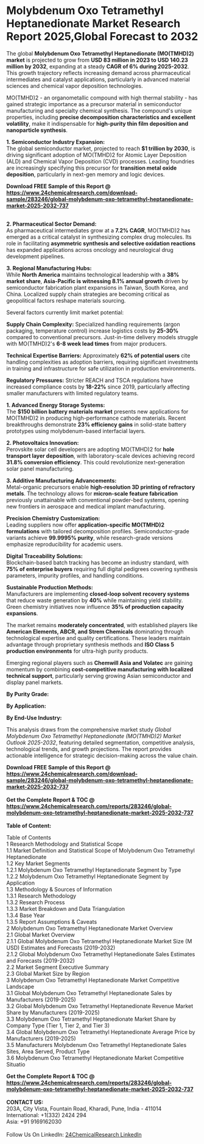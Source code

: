 <h1>Molybdenum Oxo Tetramethyl Heptanedionate Market Research Report 2025,Global Forecast to 2032</h1><p>The global <strong>Molybdenum Oxo Tetramethyl Heptanedionate (MO(TMHD)2) market</strong> is projected to grow from <strong>USD 83 million in 2023 to USD 140.23 million by 2032</strong>, expanding at a steady <strong>CAGR of 6% during 2025-2032</strong>. This growth trajectory reflects increasing demand across pharmaceutical intermediates and catalyst applications, particularly in advanced material sciences and chemical vapor deposition technologies.</p><p>MO(TMHD)2 - an organometallic compound with high thermal stability - has gained strategic importance as a precursor material in semiconductor manufacturing and specialty chemical synthesis. The compound's unique properties, including <strong>precise decomposition characteristics and excellent volatility</strong>, make it indispensable for <strong>high-purity thin film deposition and nanoparticle synthesis</strong>.</p><p><strong>1. Semiconductor Industry Expansion:</strong><br>
The global semiconductor market, projected to reach <strong>$1 trillion by 2030</strong>, is driving significant adoption of MO(TMHD)2 for Atomic Layer Deposition (ALD) and Chemical Vapor Deposition (CVD) processes. Leading foundries are increasingly specifying this precursor for <strong>transition metal oxide deposition</strong>, particularly in next-gen memory and logic devices.</p><div><b>Download FREE Sample of this Report @ 
            <a href="https://www.24chemicalresearch.com/download-sample/283246/global-molybdenum-oxo-tetramethyl-heptanedionate-market-2025-2032-737">
            https://www.24chemicalresearch.com/download-sample/283246/global-molybdenum-oxo-tetramethyl-heptanedionate-market-2025-2032-737</a></b></div><br><p><strong>2. Pharmaceutical Sector Demand:</strong><br>
As pharmaceutical intermediates grow at a <strong>7.2% CAGR</strong>, MO(TMHD)2 has emerged as a critical catalyst in synthesizing complex drug molecules. Its role in facilitating <strong>asymmetric synthesis and selective oxidation reactions</strong> has expanded applications across oncology and neurological drug development pipelines.</p><p><strong>3. Regional Manufacturing Hubs:</strong><br>
While <strong>North America</strong> maintains technological leadership with a <strong>38% market share</strong>, <strong>Asia-Pacific is witnessing 8.1% annual growth</strong> driven by semiconductor fabrication plant expansions in Taiwan, South Korea, and China. Localized supply chain strategies are becoming critical as geopolitical factors reshape materials sourcing.</p><p>Several factors currently limit market potential:</p><p><strong>Supply Chain Complexity:</strong> Specialized handling requirements (argon packaging, temperature control) increase logistics costs by <strong>25-30%</strong> compared to conventional precursors. Just-in-time delivery models struggle with MO(TMHD)2's <strong>6-8 week lead times</strong> from major producers.</p><p><strong>Technical Expertise Barriers:</strong> Approximately <strong>62% of potential users</strong> cite handling complexities as adoption barriers, requiring significant investments in training and infrastructure for safe utilization in production environments.</p><p><strong>Regulatory Pressures:</strong> Stricter REACH and TSCA regulations have increased compliance costs by <strong>18-22%</strong> since 2019, particularly affecting smaller manufacturers with limited regulatory teams.</p><p><strong>1. Advanced Energy Storage Systems:</strong><br>
The <strong>$150 billion battery materials market</strong> presents new applications for MO(TMHD)2 in producing high-performance cathode materials. Recent breakthroughs demonstrate <strong>23% efficiency gains</strong> in solid-state battery prototypes using molybdenum-based interfacial layers.</p><p><strong>2. Photovoltaics Innovation:</strong><br>
Perovskite solar cell developers are adopting MO(TMHD)2 for <strong>hole transport layer deposition</strong>, with laboratory-scale devices achieving record <strong>31.8% conversion efficiency</strong>. This could revolutionize next-generation solar panel manufacturing.</p><p><strong>3. Additive Manufacturing Advancements:</strong><br>
Metal-organic precursors enable <strong>high-resolution 3D printing of refractory metals</strong>. The technology allows for <strong>micron-scale feature fabrication</strong> previously unattainable with conventional powder-bed systems, opening new frontiers in aerospace and medical implant manufacturing.</p><p><strong>Precision Chemistry Customization:</strong><br>
	Leading suppliers now offer <strong>application-specific MO(TMHD)2 formulations</strong> with tailored decomposition profiles. Semiconductor-grade variants achieve <strong>99.9995% purity</strong>, while research-grade versions emphasize reproducibility for academic users.</p><p><strong>Digital Traceability Solutions:</strong><br>
	Blockchain-based batch tracking has become an industry standard, with <strong>75% of enterprise buyers</strong> requiring full digital pedigrees covering synthesis parameters, impurity profiles, and handling conditions.</p><p><strong>Sustainable Production Methods:</strong><br>
	Manufacturers are implementing <strong>closed-loop solvent recovery systems</strong> that reduce waste generation by <strong>40%</strong> while maintaining yield stability. Green chemistry initiatives now influence <strong>35% of production capacity expansions</strong>.</p><p>The market remains <strong>moderately concentrated</strong>, with established players like <strong>American Elements, ABCR, and Strem Chemicals</strong> dominating through technological expertise and quality certifications. These leaders maintain advantage through proprietary synthesis methods and <strong>ISO Class 5 production environments</strong> for ultra-high purity products.</p><p>Emerging regional players such as <strong>Chemwill Asia and Volatec</strong> are gaining momentum by combining <strong>cost-competitive manufacturing with localized technical support</strong>, particularly serving growing Asian semiconductor and display panel markets.</p><p><strong>By Purity Grade:</strong></p><p><strong>By Application:</strong></p><p><strong>By End-Use Industry:</strong></p><p>This analysis draws from the comprehensive market study <em>Global Molybdenum Oxo Tetramethyl Heptanedionate (MO(TMHD)2) Market Outlook 2025-2032</em>, featuring detailed segmentation, competitive analysis, technological trends, and growth projections. The report provides actionable intelligence for strategic decision-making across the value chain.</p><div><b>Download FREE Sample of this Report @ 
            <a href="https://www.24chemicalresearch.com/download-sample/283246/global-molybdenum-oxo-tetramethyl-heptanedionate-market-2025-2032-737">
            https://www.24chemicalresearch.com/download-sample/283246/global-molybdenum-oxo-tetramethyl-heptanedionate-market-2025-2032-737</a></b></div><br><div><b>Get the Complete Report & TOC @ 
            <a href="https://www.24chemicalresearch.com/reports/283246/global-molybdenum-oxo-tetramethyl-heptanedionate-market-2025-2032-737">
            https://www.24chemicalresearch.com/reports/283246/global-molybdenum-oxo-tetramethyl-heptanedionate-market-2025-2032-737</a></b></div><br>
            <b>Table of Content:</b><p>Table of Contents<br />
1 Research Methodology and Statistical Scope<br />
1.1 Market Definition and Statistical Scope of Molybdenum Oxo Tetramethyl Heptanedionate<br />
1.2 Key Market Segments<br />
1.2.1 Molybdenum Oxo Tetramethyl Heptanedionate Segment by Type<br />
1.2.2 Molybdenum Oxo Tetramethyl Heptanedionate Segment by Application<br />
1.3 Methodology & Sources of Information<br />
1.3.1 Research Methodology<br />
1.3.2 Research Process<br />
1.3.3 Market Breakdown and Data Triangulation<br />
1.3.4 Base Year<br />
1.3.5 Report Assumptions & Caveats<br />
2 Molybdenum Oxo Tetramethyl Heptanedionate Market Overview<br />
2.1 Global Market Overview<br />
2.1.1 Global Molybdenum Oxo Tetramethyl Heptanedionate Market Size (M USD) Estimates and Forecasts (2019-2032)<br />
2.1.2 Global Molybdenum Oxo Tetramethyl Heptanedionate Sales Estimates and Forecasts (2019-2032)<br />
2.2 Market Segment Executive Summary<br />
2.3 Global Market Size by Region<br />
3 Molybdenum Oxo Tetramethyl Heptanedionate Market Competitive Landscape<br />
3.1 Global Molybdenum Oxo Tetramethyl Heptanedionate Sales by Manufacturers (2019-2025)<br />
3.2 Global Molybdenum Oxo Tetramethyl Heptanedionate Revenue Market Share by Manufacturers (2019-2025)<br />
3.3 Molybdenum Oxo Tetramethyl Heptanedionate Market Share by Company Type (Tier 1, Tier 2, and Tier 3)<br />
3.4 Global Molybdenum Oxo Tetramethyl Heptanedionate Average Price by Manufacturers (2019-2025)<br />
3.5 Manufacturers Molybdenum Oxo Tetramethyl Heptanedionate Sales Sites, Area Served, Product Type<br />
3.6 Molybdenum Oxo Tetramethyl Heptanedionate Market Competitive Situatio</p><div><b>Get the Complete Report & TOC @ 
            <a href="https://www.24chemicalresearch.com/reports/283246/global-molybdenum-oxo-tetramethyl-heptanedionate-market-2025-2032-737">
            https://www.24chemicalresearch.com/reports/283246/global-molybdenum-oxo-tetramethyl-heptanedionate-market-2025-2032-737</a></b></div><br><b>CONTACT US:</b><br>
            203A, City Vista, Fountain Road, Kharadi, Pune, India - 411014<br>
            International: +1(332) 2424 294<br>
            Asia: +91 9169162030 <br><br>
            Follow Us On LinkedIn: <a href="https://www.linkedin.com/company/24chemicalresearch/">24ChemicalResearch LinkedIn</a>